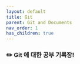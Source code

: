```yaml
---
layout: default
title: Git
parent: Git and Documents
nav_order: 1
has_children: true
---
```



### :pencil2: Git 에 대한 공부 기록장! 


